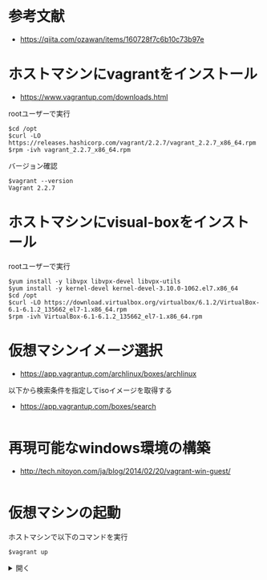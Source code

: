 # 参考文献

- https://qiita.com/ozawan/items/160728f7c6b10c73b97e

# ホストマシンにvagrantをインストール

- https://www.vagrantup.com/downloads.html

rootユーザーで実行

```
$cd /opt
$curl -LO https://releases.hashicorp.com/vagrant/2.2.7/vagrant_2.2.7_x86_64.rpm
$rpm -ivh vagrant_2.2.7_x86_64.rpm
```

バージョン確認
```
$vagrant --version
Vagrant 2.2.7
```

# ホストマシンにvisual-boxをインストール

rootユーザーで実行

```
$yum install -y libvpx libvpx-devel libvpx-utils
$yum install -y kernel-devel kernel-devel-3.10.0-1062.el7.x86_64
$cd /opt
$curl -LO https://download.virtualbox.org/virtualbox/6.1.2/VirtualBox-6.1-6.1.2_135662_el7-1.x86_64.rpm
$rpm -ivh VirtualBox-6.1-6.1.2_135662_el7-1.x86_64.rpm
```

# 仮想マシンイメージ選択

- https://app.vagrantup.com/archlinux/boxes/archlinux


以下から検索条件を指定してisoイメージを取得する

- https://app.vagrantup.com/boxes/search

```

```


# 再現可能なwindows環境の構築

- http://tech.nitoyon.com/ja/blog/2014/02/20/vagrant-win-guest/
```
```

# 仮想マシンの起動

ホストマシンで以下のコマンドを実行

```
$vagrant up
```

<details><summary>開く</summary><div>

```
$vagrant up
Bringing machine 'default' up with 'virtualbox' provider...
==> default: Box 'archlinux/archlinux' could not be found. Attempting to find and install...
    default: Box Provider: virtualbox
    default: Box Version: >= 0
==> default: Loading metadata for box 'archlinux/archlinux'
    default: URL: https://vagrantcloud.com/archlinux/archlinux
==> default: Adding box 'archlinux/archlinux' (v2020.01.03) for provider: virtualbox
    default: Downloading: https://vagrantcloud.com/archlinux/boxes/archlinux/versions/2020.01.03/providers/virtualbox.box
    default: Download redirected to host: vagrantcloud-files-production.s3.amazonaws.com
==> default: Successfully added box 'archlinux/archlinux' (v2020.01.03) for 'virtualbox'!
==> default: Importing base box 'archlinux/archlinux'...
==> default: Matching MAC address for NAT networking...
==> default: Checking if box 'archlinux/archlinux' version '2020.01.03' is up to date...
==> default: Setting the name of the VM: vagrant_default_1580397725236_47588
Vagrant is currently configured to create VirtualBox synced folders with
the `SharedFoldersEnableSymlinksCreate` option enabled. If the Vagrant
guest is not trusted, you may want to disable this option. For more
information on this option, please refer to the VirtualBox manual:

  https://www.virtualbox.org/manual/ch04.html#sharedfolders

This option can be disabled globally with an environment variable:

  VAGRANT_DISABLE_VBOXSYMLINKCREATE=1

or on a per folder basis within the Vagrantfile:

  config.vm.synced_folder '/host/path', '/guest/path', SharedFoldersEnableSymlinksCreate: false
==> default: Clearing any previously set network interfaces...
==> default: Preparing network interfaces based on configuration...
    default: Adapter 1: nat
==> default: Forwarding ports...
    default: 22 (guest) => 2222 (host) (adapter 1)
==> default: Booting VM...
==> default: Waiting for machine to boot. This may take a few minutes...
    default: SSH address: 127.0.0.1:2222
    default: SSH username: vagrant
    default: SSH auth method: private key
    default: 
    default: Vagrant insecure key detected. Vagrant will automatically replace
    default: this with a newly generated keypair for better security.
    default: 
    default: Inserting generated public key within guest...
    default: Removing insecure key from the guest if it's present...
    default: Key inserted! Disconnecting and reconnecting using new SSH key...
==> default: Machine booted and ready!
==> default: Checking for guest additions in VM...
==> default: Mounting shared folders...
    default: /vagrant => /home/aine/vagrant
```
</div></details>
